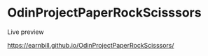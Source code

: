 # OdinProjectPaperRockScisssors

Live preview

https://earnbill.github.io/OdinProjectPaperRockScisssors/

